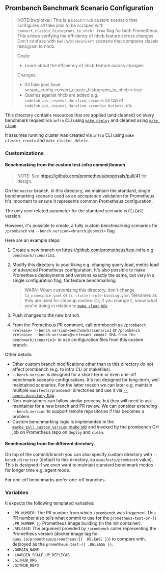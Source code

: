 ## Prombench Benchmark Scenario Configuration

> NOTE(bwplotka): This is a `bench/nhcb` custom scenario that configures all fake jobs to be scraped
> with `convert_classic_histograms_to_nhcb: true` flag for both Prometheus. This allows 
> verifying the efficiency of nhcb feature across changes. Don't confuse with `bench/nhcbconvert`
> scenario that compares classic histogram to nhcb.
> 
> Goals:
>   * Learn about the efficiency of nhcb feature across changes.
> 
> Changes:
>   * All fake jobs have scrape_config.convert_classic_histograms_to_nhcb = true
>   * Queries against nhcb are added e.g. `codelab_api_request_duration_seconds` on top of `codelab_api_request_duration_seconds<_bucket>`, etc

This directory contains resources that are applied (and cleaned) on every benchmark request
via `infra` CLI using [`make deploy`](../../Makefile) and cleaned using [`make clean`](../../Makefile).

It assumes running cluster was created via `infra` CLI using `make cluster_create` and `make cluster_delete`.

### Customizations

#### Benchmarking from the custom test-infra commit/branch 

> NOTE: See https://github.com/prometheus/proposals/pull/41 for design.

On the `master` branch, in this directory, we maintain the standard, single benchmarking scenario used
as an acceptance validation for Prometheus. It's important to ensure it represents common Prometheus configuration.

The only user related parameter for the standard scenario is `RELEASE` version.

However, it's possible to create, a fully custom benchmarking scenarios for `/prombench` via `--bench.version=<branch|@commit>` flag.

Here are an example steps:

1. Create a new branch on https://github.com/prometheus/test-infra e.g. `benchmark/scenario1`.
2. Modify this directory to your liking e.g. changing query load, metric load of advanced Prometheus configuration. It's also possible to make Prometheus deployments and versions exactly the same, but vary in a single configuration flag, for feature benchmarking.

   > WARN: When customizing this directory, don't change `1a_namespace.yaml` or `1c_cluster-role-binding.yaml` filenames as they are used for cleanup routine. Or, if you change it, know what you're doing in relation to [`make clean` job](../../Makefile).

3. Push changes to the new branch.
4. From the Prometheus PR comment, call prombench as `/prombench <release> --bench.version=benchmark/scenario1` or `/prombench <release> --bench.version=@<relevant commit SHA from the benchmark/scenario1>` to use configuration files from this custom branch.

Other details:

* Other custom branch modifications other than to this directory do not affect prombench (e.g. to infra CLI or makefiles).
* `--bench.version` is designed for a short-term or even one-off benchmark scenario configurations. It's not designed for long-term, well maintained scenarios. For the latter reason we can later e.g. maintain multiple `manifests/prombench` directories and use it via [`--bench.directory` flag](#benchmarking-from-the-different-directory).
* Non-maintainers can follow similar process, but they will need to ask maintainer for a new branch and PR review. We can consider extending `--bench.version` to support remote repositories if this becomes a problem.
* Custom benchmarking logic is implemented in the [`maybe_pull_custom_version` make job](../../Makefile) and invoked by the prombench GH job on Prometheus repo on `deploy` and `clean`.

#### Benchmarking from the different directory.

On top of the commit/branch you can also specify custom directory with `--bench.directory` (default to this directory, so `manifests/prombench` value). This is designed if we even want to maintain standard benchmark modes for longer time e.g. agent mode.

For one-off benchmarks prefer one-off branches.

### Variables

It expects the following templated variables:

* `.PR_NUMBER`: The PR number from which `/prombench` was triggered. This PR number also tells what commit to use for the `prometheus-test-pr-{{ .PR_NUMBER }}` Prometheus image building (in the init container).
* `.RELEASE`: The argument provided by `/prombench` caller representing the Prometheus version (docker image tag for `quay.io/prometheus/prometheus:{{ .RELEASE }}`) to compare with, deployed as the `prometheus-test-{{ .RELEASE }}`.
* `.DOMAIN_NAME`
* `.LOADGEN_SCALE_UP_REPLICAS`
* `.GITHUB_ORG`
* `.GITHUB_REPO`
